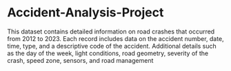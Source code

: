 # Accident-Analysis-Project
This dataset contains detailed information on road crashes that occurred from 2012 to 2023. Each record includes data on the accident number, date, time, type, and a descriptive code of the accident. Additional details such as the day of the week, light conditions, road geometry, severity of the crash, speed zone, sensors, and road management 
